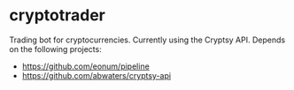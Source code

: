 # cryptotrader
Trading bot for cryptocurrencies. Currently using the Cryptsy API.
Depends on the following projects:
 * https://github.com/eonum/pipeline
 * https://github.com/abwaters/cryptsy-api
